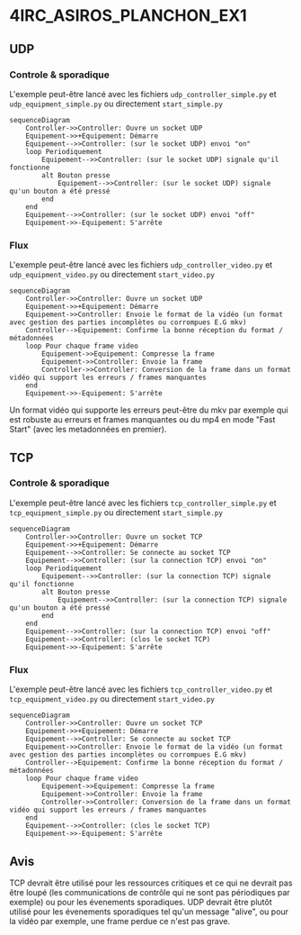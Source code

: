 # 4IRC_ASIROS_PLANCHON_EX1
## UDP
### Controle & sporadique
L'exemple peut-être lancé avec les fichiers `udp_controller_simple.py` et `udp_equipment_simple.py` ou directement `start_simple.py`

```mermaid
sequenceDiagram
    Controller->>Controller: Ouvre un socket UDP
    Equipement->>+Equipement: Démarre
    Equipement-->>Controller: (sur le socket UDP) envoi "on"
    loop Periodiquement
        Equipement-->>Controller: (sur le socket UDP) signale qu'il fonctionne
        alt Bouton presse
            Equipement-->>Controller: (sur le socket UDP) signale qu'un bouton a été pressé
        end
    end
    Equipement-->>Controller: (sur le socket UDP) envoi "off"
    Equipement->>-Equipement: S'arrête
```

### Flux
L'exemple peut-être lancé avec les fichiers `udp_controller_video.py` et `udp_equipment_video.py` ou directement `start_video.py`

```mermaid
sequenceDiagram
    Controller->>Controller: Ouvre un socket UDP
    Equipement->>+Equipement: Démarre
    Equipement->>Controller: Envoie le format de la vidéo (un format avec gestion des parties incomplètes ou corrompues E.G mkv)
    Controller-->Equipement: Confirme la bonne réception du format / métadonnées
    loop Pour chaque frame video
        Equipement->>Equipement: Compresse la frame
        Equipement->>Controller: Envoie la frame
        Controller->>Controller: Conversion de la frame dans un format vidéo qui support les erreurs / frames manquantes
    end
    Equipement->>-Equipement: S'arrête
```
Un format vidéo qui supporte les erreurs peut-être du mkv par exemple qui est robuste au erreurs et frames manquantes ou du mp4 en mode "Fast Start" (avec les metadonnées en premier). 

## TCP
### Controle & sporadique
L'exemple peut-être lancé avec les fichiers `tcp_controller_simple.py` et `tcp_equipment_simple.py` ou directement `start_simple.py`

```mermaid
sequenceDiagram
    Controller->>Controller: Ouvre un socket TCP
    Equipement->>+Equipement: Démarre
    Equipement-->>Controller: Se connecte au socket TCP
    Equipement-->>Controller: (sur la connection TCP) envoi "on"
    loop Periodiquement
        Equipement-->>Controller: (sur la connection TCP) signale qu'il fonctionne
        alt Bouton presse
            Equipement-->>Controller: (sur la connection TCP) signale qu'un bouton a été pressé
        end
    end
    Equipement-->>Controller: (sur la connection TCP) envoi "off"
    Equipement-->>Controller: (clos le socket TCP)
    Equipement->>-Equipement: S'arrête
```

### Flux
L'exemple peut-être lancé avec les fichiers `tcp_controller_video.py` et `tcp_equipment_video.py` ou directement `start_video.py`

```mermaid
sequenceDiagram
    Controller->>Controller: Ouvre un socket TCP
    Equipement->>+Equipement: Démarre
    Equipement-->>Controller: Se connecte au socket TCP
    Equipement->>Controller: Envoie le format de la vidéo (un format avec gestion des parties incomplètes ou corrompues E.G mkv)
    Controller-->Equipement: Confirme la bonne réception du format / métadonnées
    loop Pour chaque frame video
        Equipement->>Equipement: Compresse la frame
        Equipement->>Controller: Envoie la frame
        Controller->>Controller: Conversion de la frame dans un format vidéo qui support les erreurs / frames manquantes
    end
    Equipement-->>Controller: (clos le socket TCP)
    Equipement->>-Equipement: S'arrête
```

## Avis
TCP devrait être utilisé pour les ressources critiques et ce qui ne devrait pas être loupé (les communications de contrôle qui ne sont pas périodiques par exemple) ou pour les évenements sporadiques. UDP devrait être plutôt utilisé pour les évenements sporadiques tel qu'un message "alive", ou pour la vidéo par exemple, une frame perdue ce n'est pas grave.